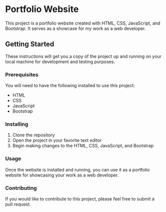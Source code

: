 
# Portfolio Website
This project is a portfolio website created with HTML, CSS, JavaScript, and Bootstrap. It serves as a showcase for my work as a web developer.

## Getting Started
These instructions will get you a copy of the project up and running on your local machine for development and testing purposes.

### Prerequisites
You will need to have the following installed to use this project:
- HTML
- CSS
- JavaScript
- Bootstrap

### Installing
1. Clone the repository
2. Open the project in your favorite text editor
3. Begin making changes to the HTML, CSS, JavaScript, and Bootstrap

### Usage
Once the website is installed and running, you can use it as a portfolio website for showcasing your work as a web developer. 

### Contributing
If you would like to contribute to this project, please feel free to submit a pull request.

